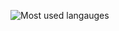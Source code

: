 ![Most used langauges](https://github-readme-generator-tau.vercel.app/language?username=Momwhyareyouhere&size=500x500)
